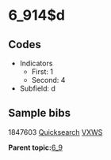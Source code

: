 # 6\_914$d

## Codes

-   Indicators
    -   First: 1
    -   Second: 4
-   Subfield: d

## Sample bibs

1847603 [Quicksearch](https://search.library.yale.edu/catalog/1847603) [VXWS](http://prodorbis.library.yale.edu:7014/vxws/GetHoldingsService?bibId=1847603)

**Parent topic:**[6\_9](../../tags/6_9/6_9.md)

